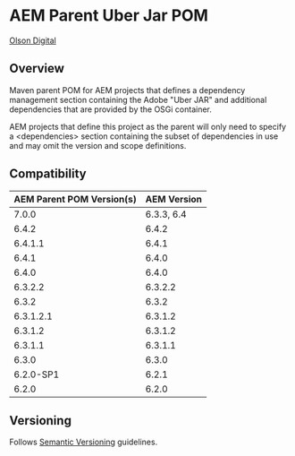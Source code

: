 # AEM Parent Uber Jar POM

[Olson Digital](http://www.digitalatolson.com/)

## Overview

Maven parent POM for AEM projects that defines a dependency management section containing the Adobe "Uber JAR" and additional dependencies that are provided by the OSGi container.

AEM projects that define this project as the parent will only need to specify a &lt;dependencies&gt; section containing the subset of dependencies in use and may omit the version and scope definitions.

## Compatibility

AEM Parent POM Version(s) | AEM Version
------------ | -------------
7.0.0 | 6.3.3, 6.4
6.4.2 | 6.4.2
6.4.1.1 | 6.4.1
6.4.1 | 6.4.0
6.4.0 | 6.4.0
6.3.2.2 | 6.3.2.2
6.3.2 | 6.3.2
6.3.1.2.1 | 6.3.1.2
6.3.1.2 | 6.3.1.2
6.3.1.1 | 6.3.1.1
6.3.0 | 6.3.0
6.2.0-SP1 | 6.2.1
6.2.0 | 6.2.0

## Versioning

Follows [Semantic Versioning](http://semver.org/) guidelines.